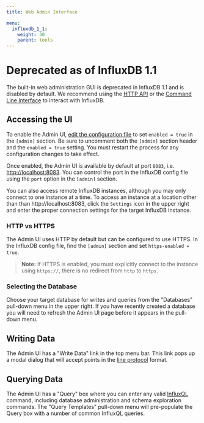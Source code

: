```yaml
---
title: Web Admin Interface

menu:
  influxdb_1_1:
    weight: 30
    parent: tools
---
```


# Deprecated as of InfluxDB 1.1

The built-in web administration GUI is deprecated in InfluxDB 1.1 and is disabled by default. We recommend using the [HTTP API](/influxdb/v1.1/tools/api/) or the [Command Line Interface](/influxdb/v1.1/tools/shell/) to interact with InfluxDB.

## Accessing the UI

To enable the Admin UI, [edit the configuration file](/influxdb/v1.1/administration/config/#enabled-false) to set `enabled = true` in the `[admin]` section. Be sure to uncomment both the `[admin]` section header and the `enabled = true` setting.
You must restart the process for any configuration changes to take effect.

Once enabled, the Admin UI is available by default at port `8083`, i.e. [http://localhost:8083](http://localhost:8083).
You can control the port in the InfluxDB config file using the `port` option in the `[admin]` section.

You can also access remote InfluxDB instances, although you may only connect to one instance at a time.
To access an instance at a location other than than http://localhost:8083, click the `Settings` icon in the upper right and enter the proper connection settings for the target InfluxDB instance.

### HTTP vs HTTPS

The Admin UI uses HTTP by default but can be configured to use HTTPS.
In the InfluxDB config file, find the `[admin]` section and set `https-enabled = true`.

> **Note:** If HTTPS is enabled, you must explicitly connect to the instance using `https://`, there is no redirect from `http` to `https`.

### Selecting the Database

Choose your target database for writes and queries from the "Databases" pull-down menu in the upper right.
If you have recently created a database you will need to refresh the Admin UI page before it appears in the pull-down menu.

## Writing Data

The Admin UI has a "Write Data" link in the top menu bar.
This link pops up a modal dialog that will accept points in the [line protocol](/influxdb/v1.1/concepts/glossary/#line-protocol) format.

## Querying Data

The Admin UI has a "Query" box where you can enter any valid [InfluxQL](/influxdb/v1.1/query_language/spec/) command, including database administration and schema exploration commands.
The "Query Templates" pull-down menu will pre-populate the Query box with a number of common InfluxQL queries.
